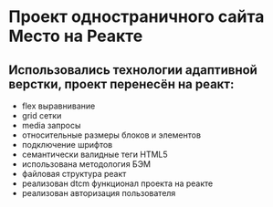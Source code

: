 # **Проект одностраничного сайта Место на Реакте**
## Использовались технологии адаптивной верстки, проект перенесён на реакт:
* flex выравнивание
* grid сетки
* media запросы
* относительные размеры блоков и элементов
* подключение шрифтов
* семантически валидные теги HTML5
* использована методология БЭМ
* файловая структура реакт
* реализован dtcm функционал проекта на реакте
* реализован авторизация пользователя
